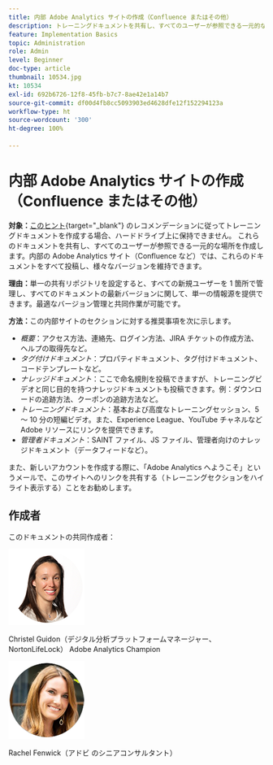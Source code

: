 ```yaml
---
title: 内部 Adobe Analytics サイトの作成（Confluence またはその他）
description: トレーニングドキュメントを共有し、すべてのユーザーが参照できる一元的な場所を作成します。
feature: Implementation Basics
topic: Administration
role: Admin
level: Beginner
doc-type: article
thumbnail: 10534.jpg
kt: 10534
exl-id: 692b6726-12f8-45fb-b7c7-8ae42e1a14b7
source-git-commit: df00d4fb8cc5093903ed4628dfe12f152294123a
workflow-type: ht
source-wordcount: '300'
ht-degree: 100%

---
```


# 内部 Adobe Analytics サイトの作成（Confluence またはその他）

**対象：**[このヒント](create-basic-videos-and-training.md){target=&quot;_blank&quot;} のレコメンデーションに従ってトレーニングドキュメントを作成する場合、ハードドライブ上に保持できません。 これらのドキュメントを共有し、すべてのユーザーが参照できる一元的な場所を作成します。内部の Adobe Analytics サイト（Confluence など）では、これらのドキュメントをすべて投稿し、様々なバージョンを維持できます。

**理由：**&#x200B;単一の共有リポジトリを設定すると、すべての新規ユーザーを 1 箇所で管理し、すべてのドキュメントの最新バージョンに関して、単一の情報源を提供できます。最適なバージョン管理と共同作業が可能です。

**方法：**&#x200B;この内部サイトのセクションに対する推奨事項を次に示します。

* _概要_：アクセス方法、連絡先、ログイン方法、JIRA チケットの作成方法、ヘルプの取得先など。
* _タグ付けドキュメント_：プロパティドキュメント、タグ付けドキュメント、コードテンプレートなど。
* _ナレッジドキュメント_：ここで命名規則を投稿できますが、トレーニングビデオと同じ目的を持つナレッジドキュメントも投稿できます。例：ダウンロードの追跡方法、クーポンの追跡方法など。
* _トレーニングドキュメント_：基本および高度なトレーニングセッション、5 ～ 10 分の短編ビデオ。また、Experience League、YouTube チャネルなど Adobe リソースにリンクを提供できます。
* _管理者ドキュメント_：SAINT ファイル、JS ファイル、管理者向けのナレッジドキュメント（データフィードなど）。

また、新しいアカウントを作成する際に、「Adobe Analytics へようこそ」というメールで、このサイトへのリンクを共有する（トレーニングセクションをハイライト表示する）ことをお勧めします。


## 作成者

このドキュメントの共同作成者：

![Christel Guidon](assets/Christel-Headshot-150.png)

Christel Guidon（デジタル分析プラットフォームマネージャー、NortonLifeLock）
Adobe Analytics Champion

![Rachel Fenwick](assets/Rachel-Fenwick-150.png)

Rachel Fenwick（アドビ のシニアコンサルタント）
